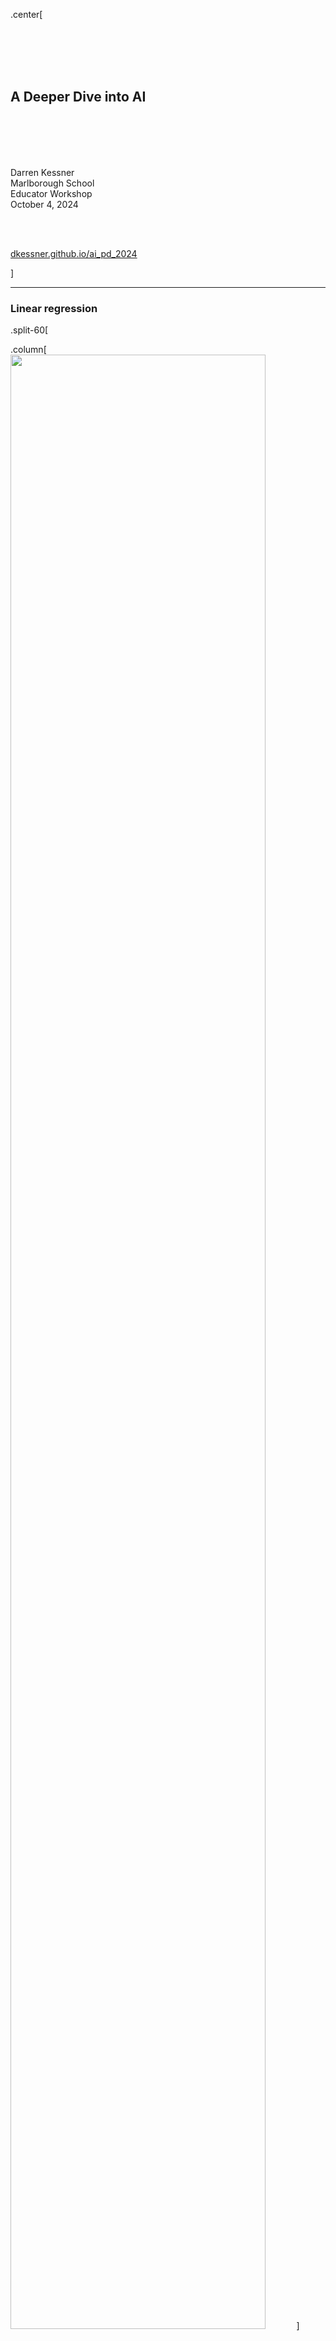 
.center[

<br/>
<br/>
<br/>
<br/>


## A Deeper Dive into AI

<br/>
<br/>
<br/>
<br/>



Darren Kessner  
Marlborough School   
Educator Workshop  
October 4, 2024  

<br/>
<br/>

[dkessner.github.io/ai_pd_2024](http://dkessner.github.io/ai_pd_2024)  


]

---

### Linear regression


.split-60[

.column[
<img src="pix/linear_regression_0.jpg" width="90%"/>
]
.column[
__Data__  
x: input  
y: output  
]

]



---

### Linear regression

.split-60[

.column[
<img src="pix/linear_regression_1.jpg" width="90%"/>
]

.column[
__Data__  
x: input  
y: output  
  
__Model__  
line     
y = mx + b
  
__Parameters__   
m (slope)  
b (intercept)  

__Training / Learning__ 
finding the best parameters - 
minimizing a loss function

]
]


---

### Linear regression


.split-60[

.column[
<img src="pix/linear_regression_2.jpg" width="90%"/>
]

.column[
__Data__  
x: input  
y: output  
  
__Model__  
line     
y = mx + b
  
__Parameters__   
m (slope)  
b (intercept)  

__Training / Learning__ 
finding the best parameters - 
minimizing a loss function

__Overfitting__  
using too many parameters

]
]

---

### Training the model

.split-50[

.column[
<img src="pix/gradient_descent.png" width="90%"/>
]

.column[
__Train the model__  

&nbsp; = learn from data

&nbsp; = find best parameters  

&nbsp; = minimize loss function  

<br/>

__Gradient Descent__  

- give training data to model as input

- calculate gradient of loss function

- adjust parameters in the direction of the gradient

]
]


---

### Neural networks

.split-60[

.column[
<img src="pix/neuron.png" width="80%"/>
<br/>
<br/>
<img src="pix/artificial_neuron.png" width="80%"/>
]

.column[
<br/>
<img src="pix/neural_network.png" width="100%"/>
]
]


---

### Neural networks 


.center[

<img src="pix/neural_network_composition.ppm" width="70%"/>

<br/>

__Neural network__   
composition of functions   
(linear transformations / matrix multiplication)

<br/>

__Backpropagation algorithm__  
calculation of gradient   
(chain rule)  

]


---

### Computer vision

.split-50[

.column[
<img src="pix/cv_training.png" width="95%"/>
.center[__Training__]
]
.column[
<img src="pix/cv_prediction.png" width="95%"/>
.center[__Prediction__]
]

]

<!--
https://commons.wikimedia.org/wiki/File:Simplified_neural_network_training_example.svg
https://commons.wikimedia.org/wiki/File:Simplified_neural_network_training_example.svg
-->

---

### Cosine similarity

.center[
<img src="pix/cosine.png" width="60%"/>
]

$$
\cos \theta = \dfrac{u \cdot v}{|u||v|}
$$



---

### Semantic embedding

.split-60[

.column[
<img src="pix/word_vectors.jpg" width="90%"/>
]

.column[
__Embedding__  

mapping of words to vectors in a high-dimensional vector space

__Semantic similarity__   

words with the same meaning have a higher
cosine similarity (shorter distance)


__Contextual embedding__

mapping of words depends on its context within a sentence

]

]

---

### Transformer architecture


2017 (Google) "Attention is All you Need" introduces the transformer
architecture

<br/>
<br/>

Advantages:

- contextualization of embeddings

- parallelization / scaling to handle a large amount of training data

- foundation model pre-training + downstream fine-tuning



---

### Transformers history

- 2017 (Google) "Attention is All you Need": introduces the transformer
  architecture

- 2018 (Google) Bidirectional encoder representations from transformers
  (BERT): large language model using transformers

- 2018 (OpenAI) "Improving Language Understanding by Generative
  Pre-Training": GPT-1 released, using transformer architecture,
  unsupervised pre-training, fine-tuning for downstream tasks

- 2019 (OpenAI) GPT-2 released (closed, no source code)

- 2020 (OpenAI) GPT-3 released

- 2022 (OpenAI) ChatGPT released

- 2023 (OpenAI) GPT-4 released

- 2022-2024 Google Gemini, Anthropic Claude, Meta Llama, BLOOM, lots of others


---

### Large Language Models (LLMs)

- contextualization of embeddings
- pre-trained on large body of text
- trained to predict hidden word (BERT), or predict next word (GPT)

<br/>

GPT: Generative Pre-trained Transformer

.split-50[

.column[

Parameter counts

- GPT-1: 117 million
- BERT: 340 million
- GPT-2: 1.5 billion
- GPT-3: 175 billion
- BLOOM: 175 billion
- Llama 3.1: 405 billion
- Claude: 52 billion
- Claude 2-3: ?
- Gemini: ?
- GPT-4: ?
]

.column[
<img src="pix/ai_cost.png" width="80%"/>
]

]

---

### Applications

<br/>

Traditional
- audio analysis
- image analysis
- natural language processing

<br/>

Generative
- text generation
- image generation
- drug discovery


---

### Topics for STEM classes

- Linear regression

<br/>

- Linear algebra
    - vectors
    - dot product
    - matrix multiplication
    - linear transformations

<br/>

- Calculus 
    - derivatives
    - minimization / maximization of functions
        - Newton's method
    - multivariable functions
        - gradients
    - chain rule


---

### Thank you!

.center[

<br/>

<img src="pix/qr.png" width="30%"/>

<br/>

dkessner.github.io/ai_pd_2024

]







